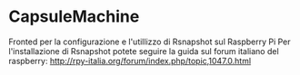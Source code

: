 CapsuleMachine
==============

Fronted per la configurazione e l'utillizzo di Rsnapshot sul Raspberry Pi
Per l'installazione di Rsnapshot potete seguire la guida sul forum italiano del raspberry: http://rpy-italia.org/forum/index.php/topic,1047.0.html


